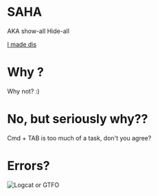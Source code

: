 # SAHA
AKA show-all Hide-all

[I made dis](https://www.youtube.com/watch?v=Wdf8VtJFy3c)

# Why ?
Why not? :)

# No, but seriously why??
Cmd + TAB is too much of a task, don't you agree?

# Errors?
![Logcat or GTFO](https://raw.githubusercontent.com/rpranshu/S-A-H-A/master/LCOGTFO.png)

